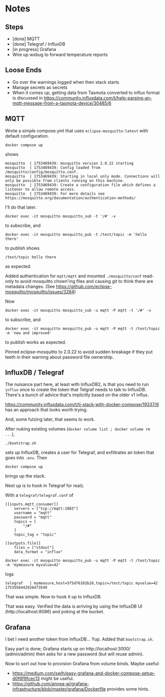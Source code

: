 # Notes

## Steps

  * [done] MQTT
  * [done] Telegraf / InfluxDB
  * [in progress] Grafana
  * Wire up wxbug to forward temperature reports

## Loose Ends

  * Go over the warnings logged when then stack starts
  * Manage secrets as secrets
  * When it comes up, getting data from Tasmota converted to influx format is discussed in
    https://community.influxdata.com/t/help-parsing-an-mqtt-message-from-a-tasmota-device/30485/6

## MQTT

Wrote a simple compose.yml that uses `eclipse-mosquitto:latest` with default configuration.

    docker compose up

shows

```
mosquitto  | 1753469439: mosquitto version 2.0.22 starting
mosquitto  | 1753469439: Config loaded from /mosquitto/config/mosquitto.conf.
mosquitto  | 1753469439: Starting in local only mode. Connections will only be possible from clients running on this machine.
mosquitto  | 1753469439: Create a configuration file which defines a listener to allow remote access.
mosquitto  | 1753469439: For more details see https://mosquitto.org/documentation/authentication-methods/
```

I'll do that later.

    docker exec -it mosquitto mosquitto_sub -t '/#' -v

to subscribe, and

    docker exec -it mosquitto mosquitto_pub -t /test/topic -m 'hello there'

to publish shows

    /test/topic hello there

as expected.

Added authentication for `mqtt/mqtt` and mounted `./mosquitto/conf` read-only to avoid
mosquitto chown'ing files and causing git to think there are metadata changes.
(See https://github.com/eclipse-mosquitto/mosquitto/issues/3284)

Now

    docker exec -it mosquitto mosquitto_sub -u mqtt -P mqtt -t '/#' -v

to subscribe, and

    docker exec -it mosquitto mosquitto_pub -u mqtt -P mqtt -t /test/topic -m 'new and improved'

to publish works as expected.

Pinned eclipse-mosquitto to 2.0.22 to avoid sudden breakage if they put teeth in their warning
about password file ownership.

## InfluxDB / Telegraf

The nuisance part here, at least with InfluxDB2, is that you need to run `influx` once to
create the token that Telgraf needs to talk to InfluxDB. There's a bunch of advice that's
implicitly based on the older v1 influx.

https://community.influxdata.com/t/ti-stack-with-docker-compose/19337/6 has an approach
that looks worth trying.

And, some futzing later, that seems to work.

After nuking existing volumes (`docker volume list ; docker volume rm ...`),

    ./bootstrap.sh

sets up InfluxDB, creates a user for Telegraf, and exfiltrates an token that goes into `.env`. Then

    docker compose up

brings up the stack.

Next up is to hook in Telegraf for realz.

With a `telegraf/telegraf.conf` of

```
[[inputs.mqtt_consumer]]
    servers = ["tcp://mqtt:1883"]
    username = "mqtt"
    password = "mqtt"
    topics = [
        "/#"
    ]
    topic_tag = "topic"
    
[[outputs.file]]
    files = ["stdout"]
    data_format = "influx"
```

```
docker exec -it mosquitto mosquitto_pub -u mqtt -P mqtt -t /test/topic -m 'mymeasure myvalue=42'
````

logs

```
telegraf   | mymeasure,host=5f5d76101b28,topic=/test/topic myvalue=42 1753556442926473549
```

That was simple. Now to hook it up to InfluxDB.

That was easy. Verified the data is arriving by using the InfluxDB UI (http://localhost:8086) and poking at the bucket.

## Grafana

I bet I need another token from InfluxDB... Yup. Added that `bootstrap.sh`.

Easy part is done; Grafana starts up on http://localhost:3000/ (admin/admin)
then asks for a new password (but will reuse admin).

Now to sort out how to provision Grafana from volume binds. Maybe useful:

  * https://medium.com/swlh/easy-grafana-and-docker-compose-setup-d0f6f9fcec13 might be useful.
  * https://github.com/annea-ai/grafana-infrastructure/blob/master/grafana/Dockerfile provides some hints.



